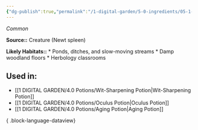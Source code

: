 ```yaml
---
{"dg-publish":true,"permalink":"/1-digital-garden/5-0-ingredients/05-1-creatures/newt-spleen/","tags":["ingredient","common"]}
---
```


*Common*

**Source::** Creature (Newt spleen)

**Likely Habitats::** * Ponds, ditches, and slow-moving streams * Damp woodland floors * Herbology classrooms

## Used in:

- [[1 DIGITAL GARDEN/4.0 Potions/Wit-Sharpening Potion\|Wit-Sharpening Potion]]
- [[1 DIGITAL GARDEN/4.0 Potions/Oculus Potion\|Oculus Potion]]
- [[1 DIGITAL GARDEN/4.0 Potions/Aging Potion\|Aging Potion]]

{ .block-language-dataview}

